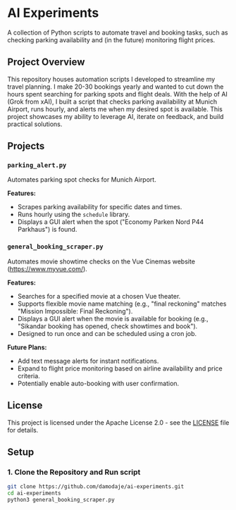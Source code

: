 # AI Experiments

A collection of Python scripts to automate travel and booking tasks, such as checking parking availability and (in the future) monitoring flight prices.

## Project Overview

This repository houses automation scripts I developed to streamline my travel planning. I make 20-30 bookings yearly and wanted to cut down the hours spent searching for parking spots and flight deals. With the help of AI (Grok from xAI), I built a script that checks parking availability at Munich Airport, runs hourly, and alerts me when my desired spot is available. This project showcases my ability to leverage AI, iterate on feedback, and build practical solutions.



## Projects

### `parking_alert.py`
Automates parking spot checks for Munich Airport.

**Features:**
- Scrapes parking availability for specific dates and times.
- Runs hourly using the `schedule` library.
- Displays a GUI alert when the spot ("Economy Parken Nord P44 Parkhaus") is found.

### `general_booking_scraper.py`
Automates movie showtime checks on the Vue Cinemas website (https://www.myvue.com/).


**Features:**
- Searches for a specified movie at a chosen Vue theater.
- Supports flexible movie name matching (e.g., "final reckoning" matches "Mission Impossible: Final Reckoning").
- Displays a GUI alert when the movie is available for booking (e.g., "Sikandar booking has opened, check showtimes and book").
- Designed to run once and can be scheduled using a cron job.

**Future Plans:**
- Add text message alerts for instant notifications.
- Expand to flight price monitoring based on airline availability and price criteria.
- Potentially enable auto-booking with user confirmation.

## License
This project is licensed under the Apache License 2.0 - see the [LICENSE](LICENSE) file for details.

## Setup


### 1. Clone the Repository and Run script
```bash
git clone https://github.com/damodaje/ai-experiments.git
cd ai-experiments
python3 general_booking_scraper.py

